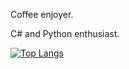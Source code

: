 Coffee enjoyer.

C# and Python enthusiast.

[![Top Langs](https://github-readme-stats.vercel.app/api/top-langs/?username=awsumturtle)](https://github.com/awsumturtle/github-readme-stats)
